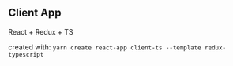 
## Client App

React + Redux + TS

created with: `yarn create react-app client-ts --template redux-typescript`